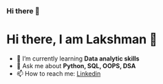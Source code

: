 ### Hi there 👋

<!--
**lak-sh-man/lak-sh-man** is a ✨ _special_ ✨ repository because its `README.md` (this file) appears on your GitHub profile.

Here are some ideas to get you started:

- 🔭 I’m currently working on ...
- 🌱 I’m currently learning ...
- 👯 I’m looking to collaborate on ...
- 🤔 I’m looking for help with ...
- 💬 Ask me about ...
- 📫 How to reach me: ...
- 😄 Pronouns: ...
- ⚡ Fun fact: ...
-->

<h1 align-"center">Hi there, I am Lakshman 👋</h1>

- 🌱 I’m currently learning <strong>Data analytic skills</strong>
- 💬 Ask me about <strong>Python, SQL, OOPS, DSA</strong>
- 📫 How to reach me: <a href="https://www.linkedin.com/in/lakshman-n-1aaa9a240/" target="_blank">Linkedin</a>

